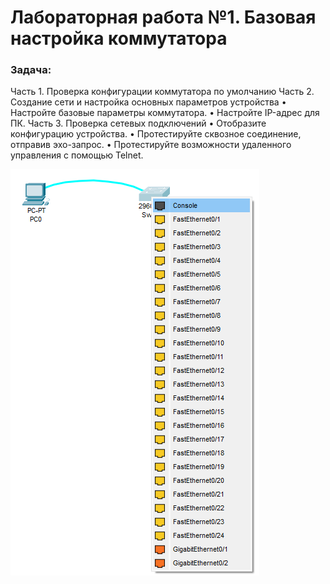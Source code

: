 # Лабораторная работа №1. Базовая настройка коммутатора
### Задача:
Часть 1. Проверка конфигурации коммутатора по умолчанию
Часть 2. Создание сети и настройка основных параметров устройства
  •	Настройте базовые параметры коммутатора.
  •	Настройте IP-адрес для ПК.
Часть 3. Проверка сетевых подключений
  •	Отобразите конфигурацию устройства.
  •	Протестируйте сквозное соединение, отправив эхо-запрос.
  •	Протестируйте возможности удаленного управления с помощью Telnet.


![](comport.png)
